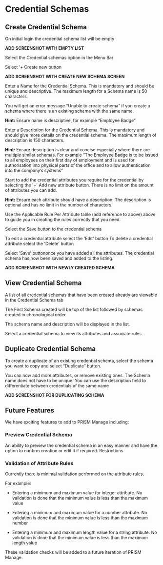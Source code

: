# Credential Schemas

## Create Credential Schema

On initial login the credential schema list will be empty

**ADD SCREENSHOT WITH EMPTY LIST** 

Select the Credential schemas option in the Menu Bar

Select '+ Create new button 

**ADD SCREENSHOT WITH CREATE NEW SCHEMA SCREEN**

Enter a Name for the Credential Schema. This is mandatory and should be unique and descriptive. The maximum length for a Schema name is 50 characters. 

You will get an error message “Unable to create schema” if you create a schema where there is an existing schema with the same name.

**Hint:** Ensure name is descriptive, for example “Employee Badge”

Enter a Description for the Credential Schema. This is mandatory and should give more details on the credential schema. The maximum length of description is 150 characters. 

**Hint:** Ensure description is clear and concise especially where there are multiple similar schemas. For example “The Employee Badge is to be issued to all employees on their first day of employment and is used for authorisation into physical parts of the office and to allow authentication into the company’s systems”

Start to add the credential attributes you require for the credential by selecting the '+' Add new attribute button. There is no limit on the amount of attributes you can add.

**Hint:** Ensure each attribute should have a description. The description is optional and has no limit in the number of characters.

Use the Applicable Rule Per Attribute table (add reference to above) above to guide you in creating the rules correctly that you need. 

Select the Save button to the credential schema

To edit a credential attribute select the 'Edit' button
To delete a credential attribute select the 'Delete' button

Select 'Save' buttononce you have added all the attributes. The credential schema has now been saved and added to the listing. 

**ADD SCREENSHOT WITH NEWLY CREATED SCHEMA**

## View Credential Schema

A list of all credential schemas that have been created already are viewable in the Credential Schema tab 

The First Schema created will be top of the list followed by schemas created in chronological order.

The schema name and description will be displayed in the list.

Select a credential schema to view its attributes and associate rules. 

## Duplicate Credential Schema

To create a duplicate of an existing credential schema, select the schema you want to copy and select “Duplicate” button.

You  can now add more attributes, or remove existing ones. The Schema name does not have to be unique. You can use the description field to differentiate between credentials of the same name

**ADD SCREENSHOT FOR DUPLICATING SCHEMA**

## Future Features

We have exciting features to add to PRISM Manage including:

### Preview Credential Schema

An ability to preview the credential schema in an easy manner and have the option to confirm creation or edit it if required.
Restrictions

### Validation of Attribute Rules

Currently there is minimal validation performed on the attribute rules. 

For example: 

- Entering a minimum and maximum value for integer attribute. No validation is done that the minimum value is less than the maximum value

- Entering a minimum and maximum value for a number attribute. No validation is done that the minimum value is less than the maximum number 

- Entering a minimum and maximum length value  for a string attribute. No validation is done that the minimum value is less than the maximum length value 

These validation checks will be added to a future iteration of PRISM Manage.

